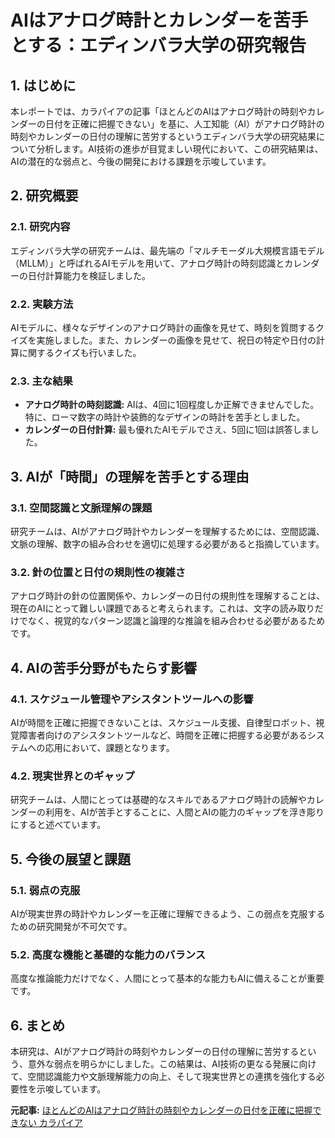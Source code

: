 # AIはアナログ時計とカレンダーを苦手とする：エディンバラ大学の研究報告

## 1. はじめに

本レポートでは、カラパイアの記事「ほとんどのAIはアナログ時計の時刻やカレンダーの日付を正確に把握できない」を基に、人工知能（AI）がアナログ時計の時刻やカレンダーの日付の理解に苦労するというエディンバラ大学の研究結果について分析します。AI技術の進歩が目覚ましい現代において、この研究結果は、AIの潜在的な弱点と、今後の開発における課題を示唆しています。

## 2. 研究概要

### 2.1. 研究内容

エディンバラ大学の研究チームは、最先端の「マルチモーダル大規模言語モデル（MLLM）」と呼ばれるAIモデルを用いて、アナログ時計の時刻認識とカレンダーの日付計算能力を検証しました。

### 2.2. 実験方法

AIモデルに、様々なデザインのアナログ時計の画像を見せて、時刻を質問するクイズを実施しました。また、カレンダーの画像を見せて、祝日の特定や日付の計算に関するクイズも行いました。

### 2.3. 主な結果

* **アナログ時計の時刻認識:** AIは、4回に1回程度しか正解できませんでした。特に、ローマ数字の時計や装飾的なデザインの時計を苦手としました。
* **カレンダーの日付計算:** 最も優れたAIモデルでさえ、5回に1回は誤答しました。

## 3. AIが「時間」の理解を苦手とする理由

### 3.1. 空間認識と文脈理解の課題

研究チームは、AIがアナログ時計やカレンダーを理解するためには、空間認識、文脈の理解、数字の組み合わせを適切に処理する必要があると指摘しています。

### 3.2. 針の位置と日付の規則性の複雑さ

アナログ時計の針の位置関係や、カレンダーの日付の規則性を理解することは、現在のAIにとって難しい課題であると考えられます。これは、文字の読み取りだけでなく、視覚的なパターン認識と論理的な推論を組み合わせる必要があるためです。

## 4. AIの苦手分野がもたらす影響

### 4.1. スケジュール管理やアシスタントツールへの影響

AIが時間を正確に把握できないことは、スケジュール支援、自律型ロボット、視覚障害者向けのアシスタントツールなど、時間を正確に把握する必要があるシステムへの応用において、課題となります。

### 4.2. 現実世界とのギャップ

研究チームは、人間にとっては基礎的なスキルであるアナログ時計の読解やカレンダーの利用を、AIが苦手とすることに、人間とAIの能力のギャップを浮き彫りにすると述べています。

## 5. 今後の展望と課題

### 5.1. 弱点の克服

AIが現実世界の時計やカレンダーを正確に理解できるよう、この弱点を克服するための研究開発が不可欠です。

### 5.2. 高度な機能と基礎的な能力のバランス

高度な推論能力だけでなく、人間にとって基本的な能力もAIに備えることが重要です。

## 6. まとめ

本研究は、AIがアナログ時計の時刻やカレンダーの日付の理解に苦労するという、意外な弱点を明らかにしました。この結果は、AI技術の更なる発展に向けて、空間認識能力や文脈理解能力の向上、そして現実世界との連携を強化する必要性を示唆しています。



**元記事:** [ほとんどのAIはアナログ時計の時刻やカレンダーの日付を正確に把握できない カラパイア](https://karapaia.com/archives/494742.html)
